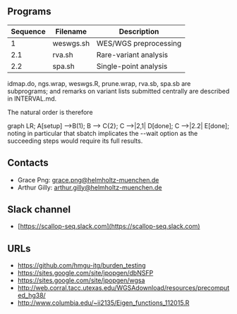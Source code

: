 ## Programs

| Sequence | Filename  | Description           |
| ---------|---------- | --------------------- |
| 1        | weswgs.sh | WES/WGS preprocessing |
| 2.1      | rva.sh    | Rare-variant analysis |
| 2.2      | spa.sh    | Single-point analysis |

idmap.do, ngs.wrap, weswgs.R, prune.wrap, rva.sb, spa.sb are subprograms; and remarks on variant lists submitted centrally are described in INTERVAL.md.

The natural order is therefore
<div class="mermaid">
graph LR;
A[setup] -->B(1);
    B --> C{2};
    C -->|2,1| D[done];
    C -->|2.2| E[done];
</div>
noting in particular that sbatch implicates the --wait option as the succeeding steps would require its full results.

## Contacts

* Grace Png: grace.png@helmholtz-muenchen.de
* Arthur Gilly: arthur.gilly@helmholtz-muenchen.de

## Slack channel

* [https://scallop-seq.slack.com](https://scallop-seq.slack.com)

## URLs

* https://github.com/hmgu-itg/burden_testing
* https://sites.google.com/site/jpopgen/dbNSFP
* https://sites.google.com/site/jpopgen/wgsa
* http://web.corral.tacc.utexas.edu/WGSAdownload/resources/precomputed_hg38/
* http://www.columbia.edu/~ii2135/Eigen_functions_112015.R

<script src="https://cdnjs.cloudflare.com/ajax/libs/mermaid/8.3.1/mermaid.min.js" crossorigin="anonymous"></script>
<script>mermaid.initialize({startOnLoad:false});</script>
<script>
let graphStr = `graph LR;A[0] -->B(1);B --> C{2};C -->|2.1~| D[done~];C -->|2.2~| E[done~]`;
onload = () => {mermaid.render("mermaid", graphStr, document.getElementsByTagName("div")[0]);}
</script>
